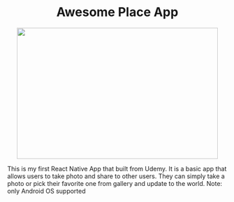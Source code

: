 <h1 align="center">Awesome Place App</h1>
<p align="center">
  <img width="460" height="300" src="https://fiverr-res.cloudinary.com/images/t_main1,q_auto,f_auto/gigs/18626914/original/452631d48fc9bc06f2eef3929d7240c8850e966d/code-android-and-ios-apps-in-react-native.png">
</p>
This is my first React Native App that built from Udemy. It is a basic app that allows users to take photo and share to other users. They can simply take a photo or pick their favorite one from gallery and update to the world. Note: only Android OS supported
